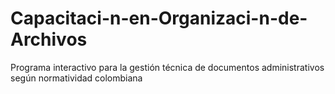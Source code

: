 # Capacitaci-n-en-Organizaci-n-de-Archivos
Programa interactivo para la gestión técnica de documentos administrativos según normatividad colombiana

